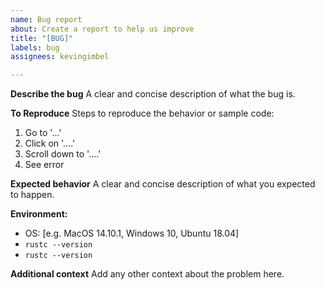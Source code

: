 ```yaml
---
name: Bug report
about: Create a report to help us improve
title: "[BUG]"
labels: bug
assignees: kevingimbel

---
```


**Describe the bug**
A clear and concise description of what the bug is.

**To Reproduce**
Steps to reproduce the behavior or sample code:
1. Go to '...'
2. Click on '....'
3. Scroll down to '....'
4. See error

**Expected behavior**
A clear and concise description of what you expected to happen.

**Environment:**
 - OS: [e.g. MacOS 14.10.1, Windows 10, Ubuntu 18.04]
 - `rustc --version`
 - `rustc --version`

**Additional context**
Add any other context about the problem here.
